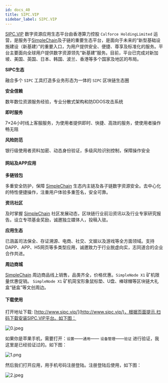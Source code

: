 ```yaml
---
id: docs_40
title: SIPC.VIP
sidebar_label: SIPC.VIP
---
```


[SIPC.VIP](http://www.sipc.vip/) 数字资源应用生态平台由香港算力控股 `Calforce HoldingLimited` 运营，是服务于[SimpleChain](https://www.simplechain.com/)及子链的重要生态平台，是面向于未来的“新型基础设施建设（新基建）”的重要入口，为用户提供安全、便捷、尊享及标准化的服务。平台主要面向全球用户提供数字资源领先“新基建”服务。目前，平台已完成对新加坡、美国、英国、日本、韩国、波兰、香港等多个国家及地区的布局。

**SIPC生态**

融合多个 `SIPC` 工具打造多业务形态为一体的 `SIPC` 区块链生态圈

**安全信赖**

数年数位资源服务经验，专业分散式架构和防DDOS攻击系统

**即时服务**

7×24小时线上客服服务，为使用者提供即时、快捷、高效的服务，使使用者操作畅无阻

**风险防范**

银行级使用者资料加密、动态身份验证，多级风险识别控制，保障操作安全

#### 网站及APP应用

**多链钱包**

多重安全防护，保障 [SimpleChain](https://www.simplechain.com/) 生态内主链及各子链数字资源安全。去中心化的特性便捷操作，注重用户体验多重签名，安全可靠。

**资讯社区**

及时掌握 [SimpleChain](https://www.simplechain.com/) 社区发展动态，区块链行业前沿资讯以及行业专家研究报告。设立专项基金奖励，诚邀独立媒体人，投稿入驻。

**应用生态**

已涵盖司法保全、存证溯源、电商、社交、文娱以及游戏等全方面领域。支持DAPP、APP、H5网页等多类型应用，诚邀致力于行业脱虚向实，志同道合的企业合作共进。

**周边商城**

[SimpleChain](https://www.simplechain.com/) 周边商品线上销售，品类齐全，价格优惠。`SimpleNode X1` 矿机限量优惠促销。
`SimpleNode X1` 矿机简宝形象鼠标垫、U盘、棒球帽等区块链大礼盒“链盒”等文创周边。

#### 下载使用

打开地址下载: [http://www.sipc.vip/](http://www.sipc.vip/)，根据页面提示,扫码下载安装SIPC.VIP平台。如下图：

![0.jpeg](https://i.loli.net/2020/08/04/b84R2NyYvhL9GHJ.jpg)

如果你是苹果手机，需要打开：`设置`——`通用`—— `设备管理`——`验证` 进行验证，我这里是已经验证过的。如下图：

![1.png](https://i.loli.net/2020/08/04/g36a2xOswqCGfXQ.png)

然后我们打开应用，用手机号码注册登陆。注册登陆后使用，如下图：


![2.jpeg](https://i.loli.net/2020/08/04/HetkLZE4fRK6qTs.jpg)






